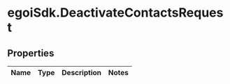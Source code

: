 # egoiSdk.DeactivateContactsRequest

## Properties
Name | Type | Description | Notes
------------ | ------------- | ------------- | -------------



